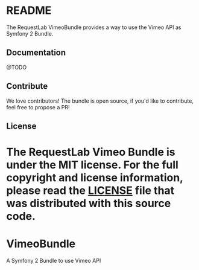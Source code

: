 # README

The RequestLab VimeoBundle provides a way to use the Vimeo API as Symfony 2 Bundle. 

## Documentation

@TODO

## Contribute

We love contributors! The bundle is open source, if you'd like to contribute, feel free to propose a PR!

## License

The RequestLab Vimeo Bundle is under the MIT license. For the full copyright and license information, please
read the [LICENSE](https://github.com/RequestLab/VimeoBundle/blob/master/LICENSE) file that was distributed
with this source code.
=======
# VimeoBundle
A Symfony 2 Bundle to use Vimeo API

